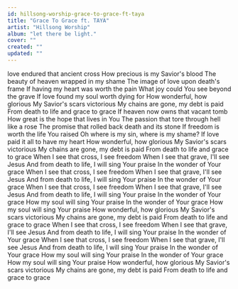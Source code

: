 ```yaml
---
id: hillsong-worship-grace-to-grace-ft-taya
title: "Grace To Grace ft. TAYA"
artist: "Hillsong Worship"
album: "let there be light."
cover: ""
created: ""
updated: ""
---
```


love endured that ancient cross
How precious is my Savior's blood
The beauty of heaven wrapped in my shame
The image of love upon death's frame
If having my heart was worth the pain
What joy could You see beyond the grave
If love found my soul worth dying for
How wonderful, how glorious
My Savior's scars victorious
My chains are gone, my debt is paid
From death to life and grace to grace
If heaven now owns that vacant tomb
How great is the hope that lives in You
The passion that tore through hell like a rose
The promise that rolled back death and its stone
If freedom is worth the life You raised
Oh where is my sin, where is my shame?
If love paid it all to have my heart
How wonderful, how glorious
My Savior's scars victorious
My chains are gone, my debt is paid
From death to life and grace to grace
When I see that cross, I see freedom
When I see that grave, I'll see Jesus
And from death to life, I will sing Your praise
In the wonder of Your grace
When I see that cross, I see freedom
When I see that grave, I'll see Jesus
And from death to life, I will sing Your praise
In the wonder of Your grace
When I see that cross, I see freedom
When I see that grave, I'll see Jesus
And from death to life, I will sing Your praise
In the wonder of Your grace
How my soul will sing Your praise
In the wonder of Your grace
How my soul will sing Your praise
How wonderful, how glorious
My Savior's scars victorious
My chains are gone, my debt is paid
From death to life and grace to grace
When I see that cross, I see freedom
When I see that grave, I'll see Jesus
And from death to life, I will sing Your praise
In the wonder of Your grace
When I see that cross, I see freedom
When I see that grave, I'll see Jesus
And from death to life, I will sing Your praise
In the wonder of Your grace
How my soul will sing Your praise
In the wonder of Your grace
How my soul will sing Your praise
How wonderful, how glorious
My Savior's scars victorious
My chains are gone, my debt is paid
From death to life and grace to grace